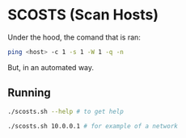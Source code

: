 # SCOSTS (Scan Hosts)

Under the hood, the comand that is ran:

```bash
ping <host> -c 1 -s 1 -W 1 -q -n
```

But, in an automated way.

## Running

```bash
./scosts.sh --help # to get help
```

```bash
./scosts.sh 10.0.0.1 # for example of a network
```
